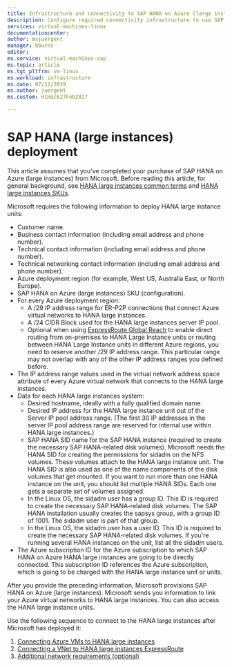 ```yaml
---
title: Infrastructure and connectivity to SAP HANA on Azure (large instances) | Microsoft Docs
description: Configure required connectivity infrastructure to use SAP HANA on Azure (large instances).
services: virtual-machines-linux
documentationcenter: 
author: msjuergent
manager: bburns
editor:
ms.service: virtual-machines-sap
ms.topic: article
ms.tgt_pltfrm: vm-linux
ms.workload: infrastructure
ms.date: 07/12/2019
ms.author: juergent
ms.custom: H1Hack27Feb2017

---
```


# SAP HANA (large instances) deployment 

This article assumes that you've completed your purchase of SAP HANA on Azure (large instances) from Microsoft. Before reading this article, for general background, see [HANA large instances common terms](hana-know-terms.md) and [HANA large instances SKUs](hana-available-skus.md).


Microsoft requires the following information to deploy HANA large instance units:

- Customer name.
- Business contact information (including email address and phone number).
- Technical contact information (including email address and phone number).
- Technical networking contact information (including email address and phone number).
- Azure deployment region (for example, West US, Australia East, or North Europe).
- SAP HANA on Azure (large instances) SKU (configuration).
- For every Azure deployment region:
	- A /29 IP address range for ER-P2P connections that connect Azure virtual networks to HANA large instances.
	- A /24 CIDR Block used for the HANA large instances server IP pool.
	- Optional when using [ExpressRoute Global Reach](../../../expressroute/expressroute-global-reach.md) to enable direct routing from on-premises to HANA Large Instance units or routing between HANA Large Instance units in different Azure regions, you need to reserve another /29 IP address range. This particular range may not overlap with any of the other IP address ranges you defined before.
- The IP address range values used in the virtual network address space attribute of every Azure virtual network that connects to the HANA large instances.
- Data for each HANA large instances system:
  - Desired hostname, ideally with a fully qualified domain name.
  - Desired IP address for the HANA large instance unit out of the Server IP pool address range. (The first 30 IP addresses in the server IP pool address range are reserved for internal use within HANA large instances.)
  - SAP HANA SID name for the SAP HANA instance (required to create the necessary SAP HANA-related disk volumes). Microsoft needs the HANA SID for creating the permissions for sidadm on the NFS volumes. These volumes attach to the HANA large instance unit. The HANA SID is also used as one of the name components of the disk volumes that get mounted. If you want to run more than one HANA instance on the unit, you should list multiple HANA SIDs. Each one gets a separate set of volumes assigned.
  - In the Linux OS, the sidadm user has a group ID. This ID is required to create the necessary SAP HANA-related disk volumes. The SAP HANA installation usually creates the sapsys group, with a group ID of 1001. The sidadm user is part of that group.
  - In the Linux OS, the sidadm user has a user ID. This ID is required to create the necessary SAP HANA-related disk volumes. If you're running several HANA instances on the unit, list all the sidadm users. 
- The Azure subscription ID for the Azure subscription to which SAP HANA on Azure HANA large instances are going to be directly connected. This subscription ID references the Azure subscription, which is going to be charged with the HANA large instance unit or units.

After you provide the preceding information, Microsoft provisions SAP HANA on Azure (large instances). Microsoft sends you information to link your Azure virtual networks to HANA large instances. You can also access the HANA large instance units.

Use the following sequence to connect to the HANA large instances after Microsoft has deployed it:

1. [Connecting Azure VMs to HANA large instances](hana-connect-azure-vm-large-instances.md)
2. [Connecting a VNet to HANA large instances ExpressRoute](hana-connect-vnet-express-route.md)
3. [Additional network requirements (optional)](hana-additional-network-requirements.md)
